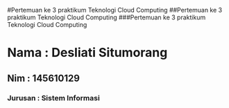 #Pertemuan ke 3 praktikum Teknologi Cloud Computing
##Pertemuan ke 3 praktikum Teknologi Cloud Computing
###Pertemuan ke 3 praktikum Teknologi Cloud Computing

<h1> Nama    : Desliati Situmorang</h1>
<h2> Nim     : 145610129</h2>
<h3> Jurusan : Sistem Informasi</h3>